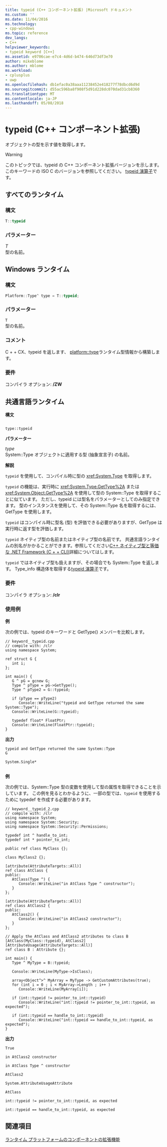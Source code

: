 ```yaml
---
title: typeid (C++ コンポーネント拡張) |Microsoft ドキュメント
ms.custom: ''
ms.date: 11/04/2016
ms.technology:
- cpp-windows
ms.topic: reference
dev_langs:
- C++
helpviewer_keywords:
- typeid keyword [C++]
ms.assetid: e9706cae-e7c4-4d6d-b474-646d73df3e70
author: mikeblome
ms.author: mblome
ms.workload:
- cplusplus
- uwp
ms.openlocfilehash: db1efac0a38aaa11238452e418277f78dbcd6d9d
ms.sourcegitcommit: d55ac596ba8f908f5d91d228dc070dad31cb8360
ms.translationtype: MT
ms.contentlocale: ja-JP
ms.lasthandoff: 05/08/2018
---
```

# <a name="typeid--c-component-extensions"></a>typeid (C++ コンポーネント拡張)
オブジェクトの型を示す値を取得します。  
  
> [!WARNING]
>  このトピックでは、typeid の C++ コンポーネント拡張バージョンを示します。 このキーワードの ISO C のバージョンを参照してください。 [typeid 演算子](../cpp/typeid-operator.md)です。  
  
## <a name="all-runtimes"></a>すべてのランタイム  
  
### <a name="syntax"></a>構文  
  
```cpp  
T::typeid  
```  
  
### <a name="parameters"></a>パラメーター  
 *T*  
 型の名前。  
  
## <a name="windows-runtime"></a>Windows ランタイム  
  
### <a name="syntax"></a>構文  
  
```cpp  
Platform::Type^ type = T::typeid;  
```  
  
### <a name="parameters"></a>パラメーター  
 `T`  
 型の名前。  
  
### <a name="remarks"></a>コメント  
 C + + CX、typeid を返します、 [platform::type](../cppcx/platform-type-class.md)ランタイム型情報から構築します。  
  
### <a name="requirements"></a>要件  
 コンパイラ オプション: **/ZW**  
  
## <a name="common-language-runtime"></a>共通言語ランタイム 
 **構文**  
  
```  
  
type::typeid  
```  
  
 **パラメーター**  
  
 *type*  
 System::Type オブジェクトに適用する型 (抽象宣言子) の名前。  
  
 **解説**  
  
 `typeid` を使用して、コンパイル時に型の <xref:System.Type> を取得します。  
  
 `typeid` の機能は、実行時に <xref:System.Type.GetType%2A> または <xref:System.Object.GetType%2A> を使用して型の System::Type を取得することに似ています。 ただし、typeid には型名をパラメーターとしてのみ指定できます。  型のインスタンスを使用して、その System::Type 名を取得するには、GetType を使用します。  
  
 `typeid` はコンパイル時に型名 (型) を評価できる必要がありますが、GetType は実行時に返す型を評価します。  
  
 `typeid` ネイティブ型の名前またはネイティブ型の名前です。 共通言語ランタイムの別名がかかることができます。参照してください[C++ ネイティブ型と等価な .NET Framework (C + + CLI)](../dotnet/dotnet-framework-equivalents-to-cpp-native-types-cpp-cli.md)詳細についてはします。  
  
 `typeid` ではネイティブ型も扱えますが、その場合でも System::Type を返します。  Type_info 構造体を取得する[typeid 演算子](../cpp/typeid-operator.md)です。  
  
### <a name="requirements"></a>要件  
 コンパイラ オプション: **/clr**  
  
### <a name="examples"></a>使用例  
 **例**  
  
 次の例では、typeid のキーワードと GetType() メンバーを比較します。  
  
```  
// keyword__typeid.cpp  
// compile with: /clr  
using namespace System;  
  
ref struct G {  
   int i;  
};  
  
int main() {  
   G ^ pG = gcnew G;  
   Type ^ pType = pG->GetType();  
   Type ^ pType2 = G::typeid;  
  
   if (pType == pType2)  
      Console::WriteLine("typeid and GetType returned the same System::Type");  
   Console::WriteLine(G::typeid);  
  
   typedef float* FloatPtr;  
   Console::WriteLine(FloatPtr::typeid);  
}  
```  
  
 **出力**  
  
```Output  
typeid and GetType returned the same System::Type  
G  
  
System.Single*  
  
```  
  
 **例**  
  
 次の例では、System::Type 型の変数を使用して型の属性を取得できることを示しています。  この例を見るとわかるように、一部の型では、`typeid` を使用するために typedef を作成する必要があります。  
  
```  
// keyword__typeid_2.cpp  
// compile with: /clr  
using namespace System;  
using namespace System::Security;  
using namespace System::Security::Permissions;  
  
typedef int ^ handle_to_int;  
typedef int * pointer_to_int;  
  
public ref class MyClass {};  
  
class MyClass2 {};  
  
[attribute(AttributeTargets::All)]  
ref class AtClass {  
public:  
   AtClass(Type ^) {  
      Console::WriteLine("in AtClass Type ^ constructor");  
   }  
};  
  
[attribute(AttributeTargets::All)]  
ref class AtClass2 {  
public:  
   AtClass2() {  
      Console::WriteLine("in AtClass2 constructor");  
   }  
};  
  
// Apply the AtClass and AtClass2 attributes to class B  
[AtClass(MyClass::typeid), AtClass2]     
[AttributeUsage(AttributeTargets::All)]  
ref class B : Attribute {};  
  
int main() {  
   Type ^ MyType = B::typeid;  
  
   Console::WriteLine(MyType->IsClass);  
  
   array<Object^>^ MyArray = MyType -> GetCustomAttributes(true);  
   for (int i = 0 ; i < MyArray->Length ; i++ )  
      Console::WriteLine(MyArray[i]);  
  
   if (int::typeid != pointer_to_int::typeid)  
      Console::WriteLine("int::typeid != pointer_to_int::typeid, as expected");  
  
   if (int::typeid == handle_to_int::typeid)  
      Console::WriteLine("int::typeid == handle_to_int::typeid, as expected");  
}  
```  
  
 **出力**  
  
```Output  
True  
  
in AtClass2 constructor  
  
in AtClass Type ^ constructor  
  
AtClass2  
  
System.AttributeUsageAttribute  
  
AtClass  
  
int::typeid != pointer_to_int::typeid, as expected  
  
int::typeid == handle_to_int::typeid, as expected  
```  
  
## <a name="see-also"></a>関連項目  
 [ランタイム プラットフォームのコンポーネントの拡張機能](../windows/component-extensions-for-runtime-platforms.md)